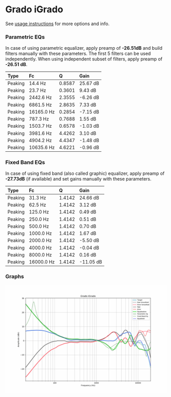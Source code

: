 # Grado iGrado
See [usage instructions](https://github.com/jaakkopasanen/AutoEq#usage) for more options and info.

### Parametric EQs
In case of using parametric equalizer, apply preamp of **-26.51dB** and build filters manually
with these parameters. The first 5 filters can be used independently.
When using independent subset of filters, apply preamp of **-26.51 dB**.

| Type    | Fc         |      Q | Gain     |
|:--------|:-----------|:-------|:---------|
| Peaking | 14.4 Hz    | 0.8587 | 25.67 dB |
| Peaking | 23.7 Hz    | 0.3601 | 9.43 dB  |
| Peaking | 2442.6 Hz  | 2.3555 | -6.26 dB |
| Peaking | 6861.5 Hz  | 2.8635 | 7.33 dB  |
| Peaking | 16165.0 Hz | 0.2854 | -7.15 dB |
| Peaking | 787.3 Hz   | 0.7688 | 1.55 dB  |
| Peaking | 1503.7 Hz  | 0.6578 | -1.03 dB |
| Peaking | 3981.6 Hz  | 4.4262 | 3.10 dB  |
| Peaking | 4904.2 Hz  | 4.4347 | -1.48 dB |
| Peaking | 10635.6 Hz | 4.6221 | -0.96 dB |

### Fixed Band EQs
In case of using fixed band (also called graphic) equalizer, apply preamp of **-27.73dB**
(if available) and set gains manually with these parameters.

| Type    | Fc         |      Q | Gain      |
|:--------|:-----------|:-------|:----------|
| Peaking | 31.3 Hz    | 1.4142 | 24.66 dB  |
| Peaking | 62.5 Hz    | 1.4142 | 3.12 dB   |
| Peaking | 125.0 Hz   | 1.4142 | 0.49 dB   |
| Peaking | 250.0 Hz   | 1.4142 | 0.51 dB   |
| Peaking | 500.0 Hz   | 1.4142 | 0.70 dB   |
| Peaking | 1000.0 Hz  | 1.4142 | 1.67 dB   |
| Peaking | 2000.0 Hz  | 1.4142 | -5.50 dB  |
| Peaking | 4000.0 Hz  | 1.4142 | -0.04 dB  |
| Peaking | 8000.0 Hz  | 1.4142 | 0.16 dB   |
| Peaking | 16000.0 Hz | 1.4142 | -11.05 dB |

### Graphs
![](./Grado%20iGrado.png)